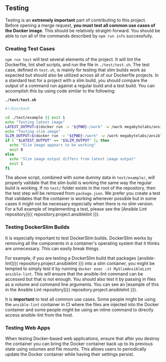 ## Testing

Testing is an **extremely important** part of contributing to this project. Before opening a merge request, **you must test all common use cases of the Docker image**. This should be relatively straight-forward. You should be able to run all of the commands described by `npm run info` successfully.

### Creating Test Cases

`npm run test` will test several elements of the project. It will lint the Dockerfile, lint shell scripts, and run the file in `./test/test.sh`. The test case, defined in `test.sh`, is mainly for testing that slim builds work as expected but should also be utilized across all of our Dockerfile projects. In a standard test for a project with a slim build, you should compare the output of a command run against a regular build and a test build. You can accomplish this by using code similar to the following:

**`./test/test.sh`**

```bash
#!/bin/bash

cd ./test/example || exit 1
echo "Testing latest image"
LATEST_OUTPUT=$(docker run -v "${PWD}:/work" -w /work megabytelabs/ansible-lint:latest ansible-lint)
echo "Testing slim image"
SLIM_OUTPUT=$(docker run -v "${PWD}:/work" -w /work megabytelabs/ansible-lint:slim ansible-lint)
if [ "$LATEST_OUTPUT" == "$SLIM_OUTPUT" ]; then
  echo "Slim image appears to be working"
  exit 0
else
  echo "Slim image output differs from latest image output"
  exit 1
fi
```

The above script, combined with some dummy data in `test/example/`, will properly validate that the slim build is working the same way the regular build is working. If no `test/` folder exists in the root of the repository, then the test step will be removed from `package.json`. We prefer you create a test that validates that the container is working whenever possible but in some cases it might not be necessary especially when there is no slim version. For a full example of implementing a test, please see the [Ansible Lint repository]({{ repository.project.ansiblelint }}).

### Testing DockerSlim Builds

It is especially important to test DockerSlim builds. DockerSlim works by removing all the components in a container's operating system that it thinks are unnecessary. This can easily break things.

For example, if you are testing a DockerSlim build that packages [ansible-lint]({{ repository.project.ansiblelint }}) into a slim container, you might be tempted to simply test it by running `docker exec -it MySlimAnsibleLint ansible-lint`. This will ensure that the ansible-lint command can be accessed but that is not enough. You should also test it by passing in files as a volume and command line arguments. You can see an [example of this in the Ansible Lint repository]({{ repository.project.ansiblelint }}). 

It is **important** to test all common use cases. Some people might be using the `ansible-lint` container in CI where the files are injected into the Docker container and some people might be using an inline command to directly access ansible-lint from the host.

### Testing Web Apps

When testing Docker-based web applications, ensure that after you destroy the container you can bring the Docker container back up to its previous state using volumes and file mounts. This allows users to periodically update the Docker container while having their settings persist.
